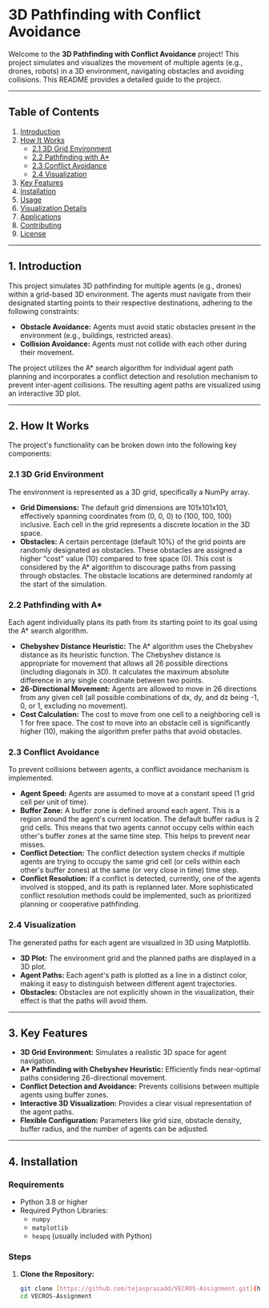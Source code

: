 # 3D Pathfinding with Conflict Avoidance

Welcome to the **3D Pathfinding with Conflict Avoidance** project! This project simulates and visualizes the movement of multiple agents (e.g., drones, robots) in a 3D environment, navigating obstacles and avoiding collisions. This README provides a detailed guide to the project.

---

## Table of Contents

1. [Introduction](#introduction)
2. [How It Works](#how-it-works)
   - [2.1 3D Grid Environment](#21-3d-grid-environment)
   - [2.2 Pathfinding with A\*](#22-pathfinding-with-a)
   - [2.3 Conflict Avoidance](#23-conflict-avoidance)
   - [2.4 Visualization](#24-visualization)
3. [Key Features](#key-features)
4. [Installation](#installation)
5. [Usage](#usage)
6. [Visualization Details](#visualization-details)
7. [Applications](#applications)
8. [Contributing](#contributing)
9. [License](#license)

---

## 1. Introduction <a name="introduction"></a>

This project simulates 3D pathfinding for multiple agents (e.g., drones) within a grid-based 3D environment. The agents must navigate from their designated starting points to their respective destinations, adhering to the following constraints:

- **Obstacle Avoidance:** Agents must avoid static obstacles present in the environment (e.g., buildings, restricted areas).
- **Collision Avoidance:** Agents must not collide with each other during their movement.

The project utilizes the A\* search algorithm for individual agent path planning and incorporates a conflict detection and resolution mechanism to prevent inter-agent collisions. The resulting agent paths are visualized using an interactive 3D plot.

---

## 2. How It Works <a name="how-it-works"></a>

The project's functionality can be broken down into the following key components:

### 2.1 3D Grid Environment <a name="21-3d-grid-environment"></a>

The environment is represented as a 3D grid, specifically a NumPy array.

- **Grid Dimensions:** The default grid dimensions are 101x101x101, effectively spanning coordinates from (0, 0, 0) to (100, 100, 100) inclusive. Each cell in the grid represents a discrete location in the 3D space.
- **Obstacles:** A certain percentage (default 10%) of the grid points are randomly designated as obstacles. These obstacles are assigned a higher "cost" value (10) compared to free space (0). This cost is considered by the A\* algorithm to discourage paths from passing through obstacles. The obstacle locations are determined randomly at the start of the simulation.

### 2.2 Pathfinding with A\* <a name="22-pathfinding-with-a"></a>

Each agent individually plans its path from its starting point to its goal using the A\* search algorithm.

- **Chebyshev Distance Heuristic:** The A\* algorithm uses the Chebyshev distance as its heuristic function. The Chebyshev distance is appropriate for movement that allows all 26 possible directions (including diagonals in 3D). It calculates the maximum absolute difference in any single coordinate between two points.
- **26-Directional Movement:** Agents are allowed to move in 26 directions from any given cell (all possible combinations of dx, dy, and dz being -1, 0, or 1, excluding no movement).
- **Cost Calculation:** The cost to move from one cell to a neighboring cell is 1 for free space. The cost to move into an obstacle cell is significantly higher (10), making the algorithm prefer paths that avoid obstacles.

### 2.3 Conflict Avoidance <a name="23-conflict-avoidance"></a>

To prevent collisions between agents, a conflict avoidance mechanism is implemented.

- **Agent Speed:** Agents are assumed to move at a constant speed (1 grid cell per unit of time).
- **Buffer Zone:** A buffer zone is defined around each agent. This is a region around the agent's current location. The default buffer radius is 2 grid cells. This means that two agents cannot occupy cells within each other's buffer zones at the same time step. This helps to prevent near misses.
- **Conflict Detection:** The conflict detection system checks if multiple agents are trying to occupy the same grid cell (or cells within each other's buffer zones) at the same (or very close in time) time step.
- **Conflict Resolution:** If a conflict is detected, currently, one of the agents involved is stopped, and its path is replanned later. More sophisticated conflict resolution methods could be implemented, such as prioritized planning or cooperative pathfinding.

### 2.4 Visualization <a name="24-visualization"></a>

The generated paths for each agent are visualized in 3D using Matplotlib.

- **3D Plot:** The environment grid and the planned paths are displayed in a 3D plot.
- **Agent Paths:** Each agent's path is plotted as a line in a distinct color, making it easy to distinguish between different agent trajectories.
- **Obstacles:** Obstacles are not explicitly shown in the visualization, their effect is that the paths will avoid them.

---

## 3. Key Features <a name="key-features"></a>

- **3D Grid Environment:** Simulates a realistic 3D space for agent navigation.
- **A\* Pathfinding with Chebyshev Heuristic:** Efficiently finds near-optimal paths considering 26-directional movement.
- **Conflict Detection and Avoidance:** Prevents collisions between multiple agents using buffer zones.
- **Interactive 3D Visualization:** Provides a clear visual representation of the agent paths.
- **Flexible Configuration:** Parameters like grid size, obstacle density, buffer radius, and the number of agents can be adjusted.

---

## 4. Installation <a name="installation"></a>

### Requirements

- Python 3.8 or higher
- Required Python Libraries:
  - `numpy`
  - `matplotlib`
  - `heapq` (usually included with Python)

### Steps

1. **Clone the Repository:**
   ```bash
   git clone [https://github.com/tejasprasadd/VECROS-Assignment.git](https://github.com/tejasprasadd/VECROS-Assignment.git)  # Replace with your repository URL
   cd VECROS-Assignment
   ```
